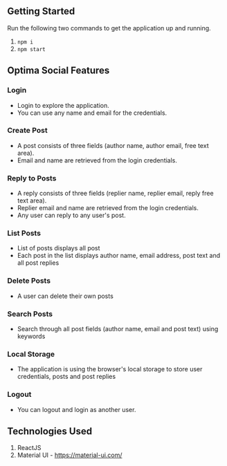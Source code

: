 ## Getting Started

Run the following two commands to get the application up and running. 

1. `npm i`
2. `npm start`

## Optima Social Features

### Login

* Login to explore the application. 
* You can use any name and email for the credentials.

### Create Post

* A post consists of three fields (author name, author email, free text area).
* Email and name are retrieved from the login credentials.

### Reply to Posts

* A reply consists of three fields (replier name, replier email, reply free
text area).
* Replier email and name are retrieved from the login credentials.
* Any user can reply to any user's post.

### List Posts

* List of posts displays all post
* Each post in the list displays author name, email address, post text and all post replies

### Delete Posts

* A user can delete their own posts

### Search Posts

* Search through all post fields (author name, email and post text) using keywords

### Local Storage

* The application is using the browser's local storage to store user credentials, posts and post replies

### Logout

* You can logout and login as another user.

## Technologies Used

1. ReactJS
2. Material UI - https://material-ui.com/
